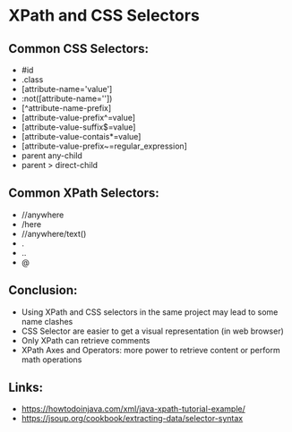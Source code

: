 
XPath and CSS Selectors
=======================

Common CSS Selectors:
---------------------

- #id
- .class
- [attribute-name='value']
- :not([attribute-name=''])
- [^attribute-name-prefix]
- [attribute-value-prefix^=value]
- [attribute-value-suffix$=value]
- [attribute-value-contais*=value]
- [attribute-value-prefix~=regular_expression]
- parent any-child
- parent > direct-child

Common XPath Selectors:
------------------------

- //anywhere
- /here
- //anywhere/text()
- .
- ..
- @

Conclusion:
-----------

- Using XPath and CSS selectors in the same project may lead to some name clashes
- CSS Selector are easier to get a visual representation (in web browser)
- Only XPath can retrieve comments
- XPath Axes and Operators: more power to retrieve content or perform math operations

Links:
------

- https://howtodoinjava.com/xml/java-xpath-tutorial-example/
- https://jsoup.org/cookbook/extracting-data/selector-syntax
